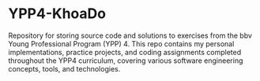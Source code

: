# YPP4-KhoaDo
Repository for storing source code and solutions to exercises from the bbv Young Professional Program (YPP) 4. This repo contains my personal implementations, practice projects, and coding assignments completed throughout the YPP4 curriculum, covering various software engineering concepts, tools, and technologies.
